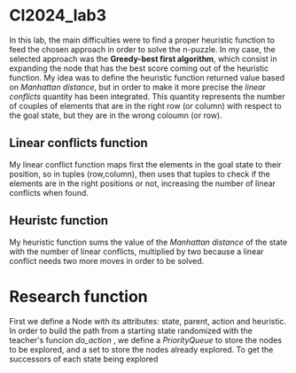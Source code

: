 # CI2024_lab3
In this lab, the main difficulties were to find a proper heuristic function to feed the chosen approach in order to solve the n-puzzle. In my case, the selected approach was the **Greedy-best first algorithm**, which consist in expanding the node that has the best score coming out of the heuristic function. My idea was to define the heuristic function returned value based on *Manhattan distance*, but in order to make it more precise the *linear conflicts* quantity has been integrated. This quantity represents the number of couples of elements that are in the right row (or column) with respect to the goal state, but they are in the wrong coloumn (or row).
## Linear conflicts function
My linear conflict function maps first the elements in the goal state to their position, so in tuples (row,column), then uses that tuples to check if the elements are in the right positions or not, increasing the number of linear conflicts when found.
## Heuristc function
My heuristic function sums the value of the *Manhattan distance* of the state with the number of linear conflicts, multiplied by two because a linear conflict needs two more moves in order to be solved.
# Research function
First we define a Node with its attributes: state, parent, action and heuristic. In order to build the path from a starting state randomized with the teacher's funcion *do_action* , we define a *PriorityQueue* to store the nodes to be explored, and a set to store the nodes already explored. To get the successors of each state being explored
